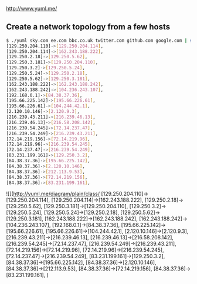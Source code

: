 http://www.yuml.me/

## Create a network topology from a few hosts
```bash
$ ./yuml sky.com ee.com bbc.co.uk twitter.com github.com google.com | sort | uniq
[129.250.204.110]->[129.250.204.114],
[129.250.204.114]->[162.243.188.222],
[129.250.2.18]->[129.250.5.62],
[129.250.3.181]->[129.250.204.110],
[129.250.3.2]->[129.250.5.24],
[129.250.5.24]->[129.250.2.18],
[129.250.5.62]->[129.250.3.181],
[162.243.188.222]->[162.243.188.242],
[162.243.188.242]->[104.236.243.107],
[192.168.0.1]->[84.38.37.36],
[195.66.225.142]->[195.66.226.61],
[195.66.226.61]->[104.244.42.1],
[2.120.10.146]->[2.120.9.3],
[216.239.43.211]->[216.239.46.13],
[216.239.46.13]->[216.58.208.142],
[216.239.54.245]->[72.14.237.47],
[216.239.54.249]->[216.239.43.211],
[72.14.219.156]->[72.14.219.96],
[72.14.219.96]->[216.239.54.245],
[72.14.237.47]->[216.239.54.249],
[83.231.199.161]->[129.250.3.2],
[84.38.37.36]->[195.66.225.142],
[84.38.37.36]->[2.120.10.146],
[84.38.37.36]->[212.113.9.53],
[84.38.37.36]->[72.14.219.156],
[84.38.37.36]->[83.231.199.161],
```

![](http://yuml.me/diagram/plain/class/
[129.250.204.110]->[129.250.204.114],
[129.250.204.114]->[162.243.188.222],
[129.250.2.18]->[129.250.5.62],
[129.250.3.181]->[129.250.204.110],
[129.250.3.2]->[129.250.5.24],
[129.250.5.24]->[129.250.2.18],
[129.250.5.62]->[129.250.3.181],
[162.243.188.222]->[162.243.188.242],
[162.243.188.242]->[104.236.243.107],
[192.168.0.1]->[84.38.37.36],
[195.66.225.142]->[195.66.226.61],
[195.66.226.61]->[104.244.42.1],
[2.120.10.146]->[2.120.9.3],
[216.239.43.211]->[216.239.46.13],
[216.239.46.13]->[216.58.208.142],
[216.239.54.245]->[72.14.237.47],
[216.239.54.249]->[216.239.43.211],
[72.14.219.156]->[72.14.219.96],
[72.14.219.96]->[216.239.54.245],
[72.14.237.47]->[216.239.54.249],
[83.231.199.161]->[129.250.3.2],
[84.38.37.36]->[195.66.225.142],
[84.38.37.36]->[2.120.10.146],
[84.38.37.36]->[212.113.9.53],
[84.38.37.36]->[72.14.219.156],
[84.38.37.36]->[83.231.199.161],
)
